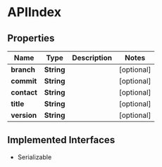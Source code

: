 

# APIIndex

## Properties

Name | Type | Description | Notes
------------ | ------------- | ------------- | -------------
**branch** | **String** |  |  [optional]
**commit** | **String** |  |  [optional]
**contact** | **String** |  |  [optional]
**title** | **String** |  |  [optional]
**version** | **String** |  |  [optional]


## Implemented Interfaces

* Serializable


